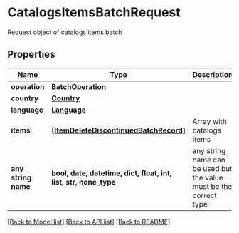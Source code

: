 # CatalogsItemsBatchRequest

Request object of catalogs items batch

## Properties
Name | Type | Description | Notes
------------ | ------------- | ------------- | -------------
**operation** | [**BatchOperation**](BatchOperation.md) |  | 
**country** | [**Country**](Country.md) |  | [optional] 
**language** | [**Language**](Language.md) |  | [optional] 
**items** | [**[ItemDeleteDiscontinuedBatchRecord]**](ItemDeleteDiscontinuedBatchRecord.md) | Array with catalogs items | [optional] 
**any string name** | **bool, date, datetime, dict, float, int, list, str, none_type** | any string name can be used but the value must be the correct type | [optional]

[[Back to Model list]](../README.md#documentation-for-models) [[Back to API list]](../README.md#documentation-for-api-endpoints) [[Back to README]](../README.md)


